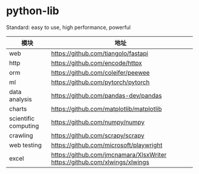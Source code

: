 # python-lib
Standard: easy to use, high performance, powerful


| 模块 | 地址 | 
|-|-|
| web | https://github.com/tiangolo/fastapi |
| http | https://github.com/encode/httpx | 
| orm | https://github.com/coleifer/peewee |  
| ml | https://github.com/pytorch/pytorch |
| data analysis | https://github.com/pandas-dev/pandas |
| charts | https://github.com/matplotlib/matplotlib |
| scientific computing | https://github.com/numpy/numpy |
| crawling | https://github.com/scrapy/scrapy |
| web testing | https://github.com/microsoft/playwright |
| excel | https://github.com/jmcnamara/XlsxWriter https://github.com/xlwings/xlwings |
